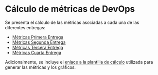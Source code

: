 # Cálculo de métricas de DevOps

Se presenta el cálculo de las métricas asociadas a cada una de las diferentes entregas:

- [Métricas Primera Entrega](M%C3%A9tricas%20Primera%20Entrega.pdf)
- [Métricas Segunda Entrega](M%C3%A9tricas%20Segunda%20Entrega.pdf)
- [Métricas Tercera Entrega](M%C3%A9tricas%20Tercera%20Entrega.pdf)
- [Métricas Cuarta Entrega](M%C3%A9tricas%20Cuarta%20Entrega.pdf)

Adicionalmente, se incluye el [enlace a la plantilla de cálculo](https://docs.google.com/spreadsheets/d/1VPHxFHka3yRBL-B3Eorr8CXz-ykXJUQUwzFie-_QEfs/edit#gid=230221067) utilizada para generar las métricas y los gráficos.
